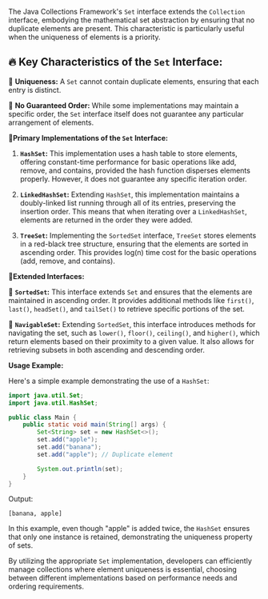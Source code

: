 The Java Collections Framework's `Set` interface extends the `Collection` interface, embodying the mathematical set abstraction by ensuring that no duplicate elements are present. This characteristic is particularly useful when the uniqueness of elements is a priority.

## 🔥 **Key Characteristics of the `Set` Interface:**

📌 **Uniqueness:** A `Set` cannot contain duplicate elements, ensuring that each entry is distinct. 

📌 **No Guaranteed Order:** While some implementations may maintain a specific order, the `Set` interface itself does not guarantee any particular arrangement of elements.

🔹**Primary Implementations of the `Set` Interface:**

1. **`HashSet`:** This implementation uses a hash table to store elements, offering constant-time performance for basic operations like add, remove, and contains, provided the hash function disperses elements properly. However, it does not guarantee any specific iteration order. 

2. **`LinkedHashSet`:** Extending `HashSet`, this implementation maintains a doubly-linked list running through all of its entries, preserving the insertion order. This means that when iterating over a `LinkedHashSet`, elements are returned in the order they were added. 

3. **`TreeSet`:** Implementing the `SortedSet` interface, `TreeSet` stores elements in a red-black tree structure, ensuring that the elements are sorted in ascending order. This provides log(n) time cost for the basic operations (add, remove, and contains). 

🔹**Extended Interfaces:**

📌 **`SortedSet`:** This interface extends `Set` and ensures that the elements are maintained in ascending order. It provides additional methods like `first()`, `last()`, `headSet()`, and `tailSet()` to retrieve specific portions of the set. 

📌 **`NavigableSet`:** Extending `SortedSet`, this interface introduces methods for navigating the set, such as `lower()`, `floor()`, `ceiling()`, and `higher()`, which return elements based on their proximity to a given value. It also allows for retrieving subsets in both ascending and descending order. 

**Usage Example:**

Here's a simple example demonstrating the use of a `HashSet`:


```java
import java.util.Set;
import java.util.HashSet;

public class Main {
    public static void main(String[] args) {
        Set<String> set = new HashSet<>();
        set.add("apple");
        set.add("banana");
        set.add("apple"); // Duplicate element

        System.out.println(set);
    }
}
```

Output:


```
[banana, apple]
```

In this example, even though "apple" is added twice, the `HashSet` ensures that only one instance is retained, demonstrating the uniqueness property of sets.

By utilizing the appropriate `Set` implementation, developers can efficiently manage collections where element uniqueness is essential, choosing between different implementations based on performance needs and ordering requirements.
